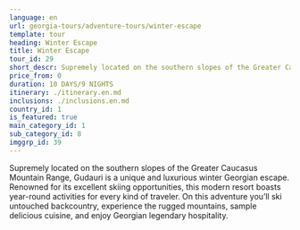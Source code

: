 ```yaml
---
language: en
url: georgia-tours/adventure-tours/winter-escape
template: tour
heading: Winter Escape
title: Winter Escape
tour_id: 29
short_descr: Supremely located on the southern slopes of the Greater Caucasus Mountain Range, Gudauri is a unique and luxurious winter Georgian escape.
price_from: 0
duration: 10 DAYS/9 NIGHTS
itinerary: ./itinerary.en.md
inclusions: ./inclusions.en.md
country_id: 1
is_featured: true
main_category_id: 1
sub_category_id: 8
imggrp_id: 39
---
```

Supremely located on the southern slopes of the Greater Caucasus Mountain Range,
Gudauri is a unique and luxurious winter Georgian escape. Renowned for its excellent
skiing opportunities, this modern resort boasts year\-round activities for every
kind of traveler. On this adventure you’ll ski untouched backcountry, experience
the rugged mountains, sample delicious cuisine, and enjoy Georgian legendary hospitality.